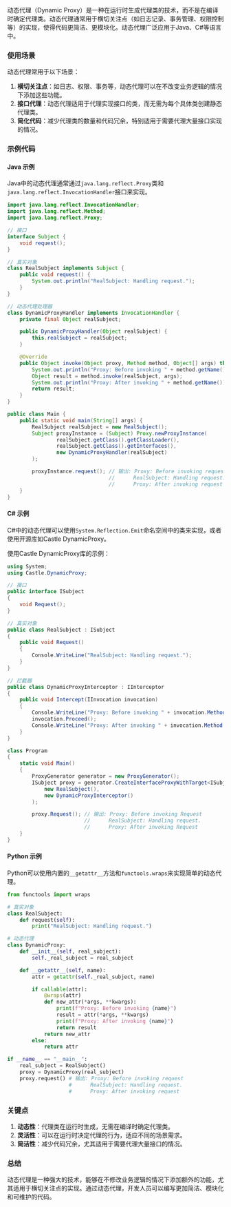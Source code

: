动态代理（Dynamic Proxy）是一种在运行时生成代理类的技术，而不是在编译时确定代理类。动态代理通常用于横切关注点（如日志记录、事务管理、权限控制等）的实现，使得代码更简洁、更模块化。动态代理广泛应用于Java、C#等语言中。

### 使用场景

动态代理常用于以下场景：

1. **横切关注点**：如日志、权限、事务等，动态代理可以在不改变业务逻辑的情况下添加这些功能。
2. **接口代理**：动态代理适用于代理实现接口的类，而无需为每个具体类创建静态代理类。
3. **简化代码**：减少代理类的数量和代码冗余，特别适用于需要代理大量接口实现的情况。

### 示例代码

#### Java 示例

Java中的动态代理通常通过`java.lang.reflect.Proxy`类和`java.lang.reflect.InvocationHandler`接口来实现。

```java
import java.lang.reflect.InvocationHandler;
import java.lang.reflect.Method;
import java.lang.reflect.Proxy;

// 接口
interface Subject {
    void request();
}

// 真实对象
class RealSubject implements Subject {
    public void request() {
        System.out.println("RealSubject: Handling request.");
    }
}

// 动态代理处理器
class DynamicProxyHandler implements InvocationHandler {
    private final Object realSubject;

    public DynamicProxyHandler(Object realSubject) {
        this.realSubject = realSubject;
    }

    @Override
    public Object invoke(Object proxy, Method method, Object[] args) throws Throwable {
        System.out.println("Proxy: Before invoking " + method.getName());
        Object result = method.invoke(realSubject, args);
        System.out.println("Proxy: After invoking " + method.getName());
        return result;
    }
}

public class Main {
    public static void main(String[] args) {
        RealSubject realSubject = new RealSubject();
        Subject proxyInstance = (Subject) Proxy.newProxyInstance(
                realSubject.getClass().getClassLoader(),
                realSubject.getClass().getInterfaces(),
                new DynamicProxyHandler(realSubject)
        );

        proxyInstance.request(); // 输出: Proxy: Before invoking request
                                 //      RealSubject: Handling request.
                                 //      Proxy: After invoking request
    }
}
```

#### C# 示例

C#中的动态代理可以使用`System.Reflection.Emit`命名空间中的类来实现，或者使用开源库如Castle DynamicProxy。

使用Castle DynamicProxy库的示例：

```csharp
using System;
using Castle.DynamicProxy;

// 接口
public interface ISubject
{
    void Request();
}

// 真实对象
public class RealSubject : ISubject
{
    public void Request()
    {
        Console.WriteLine("RealSubject: Handling request.");
    }
}

// 拦截器
public class DynamicProxyInterceptor : IInterceptor
{
    public void Intercept(IInvocation invocation)
    {
        Console.WriteLine("Proxy: Before invoking " + invocation.Method.Name);
        invocation.Proceed();
        Console.WriteLine("Proxy: After invoking " + invocation.Method.Name);
    }
}

class Program
{
    static void Main()
    {
        ProxyGenerator generator = new ProxyGenerator();
        ISubject proxy = generator.CreateInterfaceProxyWithTarget<ISubject>(
            new RealSubject(),
            new DynamicProxyInterceptor()
        );

        proxy.Request(); // 输出: Proxy: Before invoking Request
                         //      RealSubject: Handling request.
                         //      Proxy: After invoking Request
    }
}
```

#### Python 示例

Python可以使用内置的`__getattr__`方法和`functools.wraps`来实现简单的动态代理。

```python
from functools import wraps

# 真实对象
class RealSubject:
    def request(self):
        print("RealSubject: Handling request.")

# 动态代理
class DynamicProxy:
    def __init__(self, real_subject):
        self._real_subject = real_subject

    def __getattr__(self, name):
        attr = getattr(self._real_subject, name)

        if callable(attr):
            @wraps(attr)
            def new_attr(*args, **kwargs):
                print(f"Proxy: Before invoking {name}")
                result = attr(*args, **kwargs)
                print(f"Proxy: After invoking {name}")
                return result
            return new_attr
        else:
            return attr

if __name__ == "__main__":
    real_subject = RealSubject()
    proxy = DynamicProxy(real_subject)
    proxy.request() # 输出: Proxy: Before invoking request
                    #      RealSubject: Handling request.
                    #      Proxy: After invoking request
```

### 关键点

1. **动态性**：代理类在运行时生成，无需在编译时确定代理类。
2. **灵活性**：可以在运行时决定代理的行为，适应不同的场景需求。
3. **简洁性**：减少代码冗余，尤其适用于需要代理大量接口的情况。

### 总结

动态代理是一种强大的技术，能够在不修改业务逻辑的情况下添加额外的功能，尤其适用于横切关注点的实现。通过动态代理，开发人员可以编写更加简洁、模块化和可维护的代码。